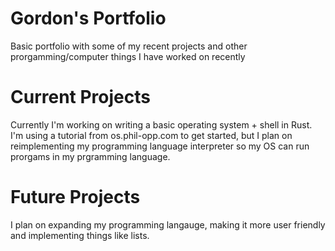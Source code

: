 # Gordon's Portfolio
Basic portfolio with some of my recent projects and other prorgamming/computer things I have worked on recently

# Current Projects
Currently I'm working on writing a basic operating system + shell in Rust. I'm using a tutorial from os.phil-opp.com to get started, but I plan on reimplementing my programming language interpreter so my OS can run prorgams in my prgramming language.

# Future Projects
I plan on expanding my programming langauge, making it more user friendly and implementing things like lists.

